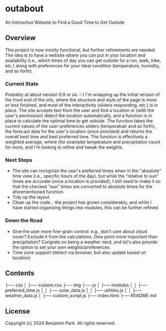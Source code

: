 # outabout

An Interactive Website to Find a Good Time to Get Outside

## Overview

This project is now mostly functional, but further refinements are needed. The idea is to have a website where you can put in your location and availability (i.e., which times of day you can get outside for a run, walk, hike, etc.) along with preferences for your ideal condition (temperature, humidity, and so forth).

### Current State

Probably at about version 0.9 or so. :-) I'm wrapping up the initial version of the front end of the site, where the structure and style of the page is more or less finished, and most of the interactivity (sliders responding, etc.) is in place. The site accepts text from the user and find a location or (with the user's permission) detect the location automatically, and a function is in place to calculate the optimal time to get outside. The function takes the current values of the user-preferences sliders (temperatuer and so forth), the forecast data for the user's location (once provided) and returns the overall best time and best preferred time. The function is effectively a weighted average, where (for example) temperature and precipitation count for more, and I'm looking to refine and tweak the weights.

### Next Steps

- The site can recognize the user's preferred times when in the "absolute" time view (i.e., specific hours of the day), but while the "relative to sun" times are accurate (once a location is provided), I still need to make it so that the checked "sun" times are converted to absolute times for the aforementioned function.
- Tidy up the layout.
- Clean up the code... the project has grown considerably, and while I have started organizing things into modules, this can be further refined.

### Down the Road

- Give the user more fine-grain control: e.g., don't care about cloud cover? Exclude it from the calculations. Dew point more important than precipitation? Congrats on being a weather nerd, and let's also provide the option to set your own weights/preferences.
- Time zone support (detect via browser, but also update based on location)

## Contents

├── css
│ ├── custom.css
├── img
├── js
│ ├── modules
│ │ ├── preferred_time.js
│ │ ├── solar_data.js
│ │ ├── utilities.js
│ │ ├── weather_data.js
│ ├── custom_script.js
├── index.html
├── README.md

## License

Copyright (c) 2024 Benjamin Park. All rights reserved.
